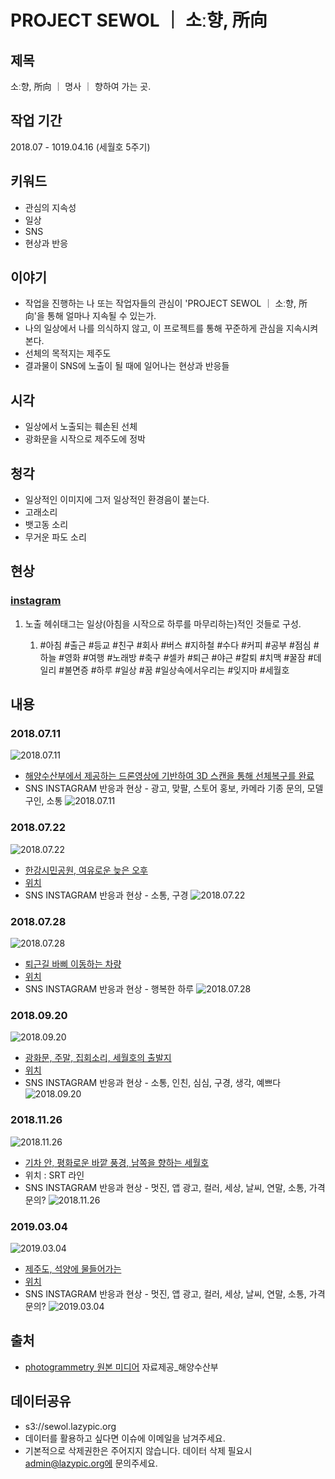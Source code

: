 # PROJECT SEWOL ｜ 소ː향, 所向

## 제목
소ː향, 所向 ｜ 명사 ｜ 향하여 가는 곳.

## 작업 기간
2018.07 - 1019.04.16 (세월호 5주기)

## 키워드
- 관심의 지속성
- 일상
- SNS
- 현상과 반응

## 이야기
- 작업을 진행하는 나 또는 작업자들의 관심이 'PROJECT SEWOL ｜ 소ː향, 所向'을 통해 얼마나 지속될 수 있는가. 
- 나의 일상에서 나를 의식하지 않고, 이 프로젝트를 통해 꾸준하게 관심을 지속시켜본다.
- 선체의 목적지는 제주도
- 결과물이 SNS에 노출이 될 때에 일어나는 현상과 반응들

## 시각
- 일상에서 노출되는 훼손된 선체
- 광화문을 시작으로 제주도에 정박

## 청각

- 일상적인 이미지에 그저 일상적인 환경음이 붙는다.
- 고래소리
- 뱃고동 소리
- 무거운 파도 소리



## 현상

### [instagram](https://www.instagram.com/mindeul2018/)
1. 노출 헤쉬태그는 일상(아침을 시작으로 하루를 마무리하는)적인 것들로 구성.
    
    1. #아침 #출근 #등교 #친구 #회사 #버스 #지하철 #수다 #커피 #공부 #점심 #하늘 #영화 #여행 #노래방 #축구 #셀카 #퇴근 #야근 #칼퇴 #치맥 #꿀잠 #데일리 #불면증 #하루 #일상 #꿈 #일상속에서우리는 #잊지마 #세월호



## 내용

### 2018.07.11
![2018.07.11](https://github.com/lazypic/Sewol/blob/master/images/2018.07.11.gif?raw=true)
- [해양수산부에서 제공하는 드론영상에 기반하여 3D 스캔을 통해 선체복구를 완료](https://www.youtube.com/watch?v=GPEKzKmHZlE)
- SNS INSTAGRAM 반응과 현상  - 광고, 맞팔, 스토어 홍보, 카메라 기종 문의, 모델구인, 소통
![2018.07.11](https://github.com/lazypic/sewol/blob/master/images/insta/2018.07.11.jpg?raw=true)

### 2018.07.22
![2018.07.22](https://github.com/lazypic/Sewol/blob/master/images/2018.07.22.png?raw=true)
- [한강시민공원, 여유로운 늦은 오후](https://youtu.be/0yoKR-SPK98)
- [위치](https://goo.gl/maps/gvFE5TFkgtM2)
- SNS INSTAGRAM 반응과 현상  - 소통, 구경
![2018.07.22](https://github.com/lazypic/sewol/blob/master/images/insta/2018.07.22.jpg?raw=true)

### 2018.07.28
![2018.07.28](https://github.com/lazypic/Sewol/blob/master/images/2018.07.28.png?raw=true)
- [퇴근길 바삐 이동하는 차량](https://youtu.be/PZBWIA0TTgo)
- [위치](https://goo.gl/maps/TANnjM2r1EC2)
- SNS INSTAGRAM 반응과 현상  - 행복한 하루
![2018.07.28](https://github.com/lazypic/sewol/blob/master/images/insta/2018.07.28.jpg?raw=true)

### 2018.09.20
![2018.09.20](https://github.com/lazypic/Sewol/blob/master/images/2018.09.20.png?raw=true)
- [광화문, 주말, 집회소리, 세월호의 출발지](https://youtu.be/usqVCyyqMEw)
- [위치](https://goo.gl/maps/8JFuUaAc4Z92)
- SNS INSTAGRAM 반응과 현상  - 소통, 인친, 심심, 구경, 생각, 예쁘다
![2018.09.20](https://github.com/lazypic/sewol/blob/master/images/insta/2018.09.20.jpg?raw=true)

### 2018.11.26
![2018.11.26](https://github.com/lazypic/Sewol/blob/master/images/2018.11.26.png?raw=true)
- [기차 안, 평화로운 바깥 풍경, 남쪽을 향하는 세월호](https://youtu.be/5ClRP7igTr4)
- 위치 : SRT 라인 
- SNS INSTAGRAM 반응과 현상  - 멋진, 앱 광고, 컬러, 세상, 날씨, 연말, 소통, 가격문의?
![2018.11.26](https://github.com/lazypic/sewol/blob/master/images/insta/2018.11.26.jpg?raw=true)


### 2019.03.04
![2019.03.04](https://github.com/lazypic/sewol/blob/master/images/2019.03.04.png?raw=true)
- [제주도, 석양에 물들어가는](https://youtu.be/9kRVxnP8QX0)
- [위치](https://goo.gl/maps/wSie2zDPq912)
- SNS INSTAGRAM 반응과 현상  - 멋진, 앱 광고, 컬러, 세상, 날씨, 연말, 소통, 가격문의?
![2019.03.04](https://github.com/lazypic/sewol/blob/master/images/insta/2019.03.04.jpg?raw=true)

## 출처

- [photogrammetry 원본 미디어](https://www.youtube.com/watch?v=o0pCB_CBhv0) 자료제공_해양수산부

## 데이터공유
- s3://sewol.lazypic.org
- 데이터를 활용하고 싶다면 이슈에 이메일을 남겨주세요.
- 기본적으로 삭제권한은 주어지지 않습니다. 데이터 삭제 필요시 admin@lazypic.org에 문의주세요.
